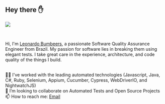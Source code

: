 

<h2> Hey there ✋ </h2>


![](https://visitor-badge.glitch.me/badge?page_id=leonardobumbeers.leonardobumbeers)

<br />

Hi, I'm <a href="mailto:leo.brsouza@gmail.com?">Leonardo Bumbeers</a>, a passionate Software Quality Assurance Engineer from Brazil. My passion for software lies in breaking them using elegant tests. I take great care in the experience, architecture, and code quality of the things I build.


<br />
👨‍💻 I've worked with the leading automated technologies (Javascript, Java, C#, Ruby, Selenium, Appium, Cucumber, Cypress, WebDriverIO, and NightwatchJS)
<br />
👯 I’m looking to collaborate on Automated Tests and Open Source Projects
<br />
📫 How to reach me: <a href="mailto:leo.brsouza@gmail.com?">Email</a>
